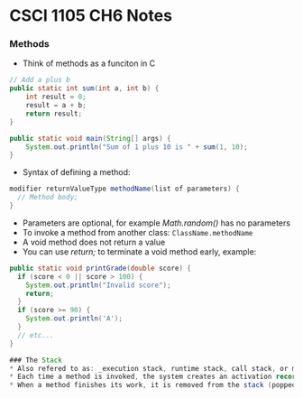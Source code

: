 # CSCI 1105 CH6 Notes

### Methods
* Think of methods as a funciton in C
```java
// Add a plus b
public static int sum(int a, int b) {
    int result = 0;
    result = a + b;
    return result;
}

public static void main(String[] args) {
    System.out.println("Sum of 1 plus 10 is " + sum(1, 10);
}
```
* Syntax of defining a method:
```java
modifier returnValueType methodName(list of parameters) {
  // Method body;
}
```
* Parameters are optional, for example _Math.random()_ has no parameters
* To invoke a method from another class: `ClassName.methodName`
* A void method does not return a value
* You can use _return;_ to terminate a void method early, example:
```java
public static void printGrade(double score) {
  if (score < 0 || score > 100) {
    System.out.println("Invalid score");
    return;
  }
  if (score >= 90) {
    System.out.println('A');
  }
  // etc...
}

### The Stack
* Also refered to as: _execution stack, runtime stack, call stack, or machine stack_
* Each time a method is invoked, the system creates an activation record and stores it in a stack. (Pushes onto the stack)
* When a method finishes its work, it is removed from the stack (popped from the stack)

